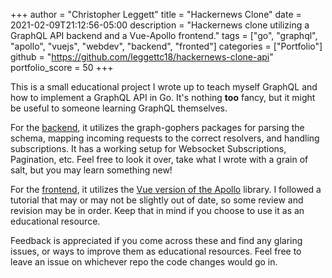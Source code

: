 +++
author = "Christopher Leggett"
title = "Hackernews Clone"
date = 2021-02-09T21:12:56-05:00
description = "Hackernews clone utilizing a GraphQL API backend and a Vue-Apollo frontend."
tags = ["go", "graphql", "apollo", "vuejs", "webdev", "backend", "fronted"]
categories = ["Portfolio"]
github = "https://github.com/leggettc18/hackernews-clone-api"
portfolio_score = 50
+++

This is a small educational project I wrote up to teach myself GraphQL and how to implement a
GraphQL API in Go. It's nothing **too** fancy, but it might be useful to someone learning GraphQL
themselves.

<!--more-->

For the [backend](https://github.com/leggettc18/hackernews-clone-api), it utilizes the graph-gophers
packages for parsing the schema, mapping incoming requests to the correct resolvers, and handling
subscriptions. It has a working setup for Websocket Subscriptions, Pagination, etc. Feel free to
look it over, take what I wrote with a grain of salt, but you may learn something new!

For the [frontend](https://github.com/leggettc18/hackernews-vue-apollo), it utilizes the [Vue
version of the Apollo](https://apollo.vuejs.org/) library. I followed a tutorial that may
or may not be slightly out of date, so some review and revision may be in order. Keep that in
mind if you choose to use it as an educational resource.

Feedback is appreciated if you come across these and find any glaring issues, or ways to improve
them as educational resources. Feel free to leave an issue on whichever repo the code changes would
go in.
